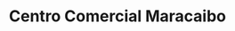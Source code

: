 ---
title: "Centro Comercial Maracaibo"
url: /caracas/centro-comercial-maracaibo/
shop: centro comercial
---